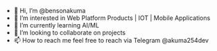 - 👋 Hi, I’m @bensonakuma
- 👀 I’m interested in Web Platform Products | IOT | Mobile Applications
- 🌱 I’m currently learning AI/ML
- 💞️ I’m looking to collaborate on projects
- 📫 How to reach me feel free to reach via Telegram @akuma254dev

<!---
bensonakuma/bensonakuma is a ✨ special ✨ repository because its `README.md` (this file) appears on your GitHub profile.
You can click the Preview link to take a look at your changes.
--->
